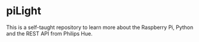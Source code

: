 # piLight
This is a self-taught repository to learn more about the Raspberry Pi, Python and the REST API from Philips Hue.
